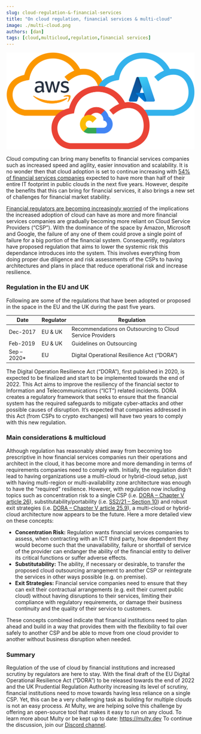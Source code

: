 ```yaml
---
slug: cloud-regulation-&-financial-services
title: "On cloud regulation, financial services & multi-cloud"
image: ./multi-cloud.png
authors: [dan]
tags: [cloud,multicloud,regulation,financial services]
---
```

<div class="text--center" >

<div style={{display: 'block',marginLeft: 'auto',marginRight: 'auto',width: '70%'}}>

![gRPC vs REST](./multi-cloud.png)

</div>

</div>

Cloud computing can bring many benefits to financial services companies such as increased speed and agility, easier innovation and scalability. It is no wonder then that cloud adoption is set to continue increasing with [54% of financial services companies](https://www.mckinsey.com/business-functions/mckinsey-digital/our-insights/three-big-moves-that-can-decide-a-financial-institutions-future-in-the-cloud) expected to have more than half of their entire IT footprint in public clouds in the next five years. However, despite the benefits that this can bring for financial services, it also brings a new set of challenges for financial market stability.

[Financial regulators are becoming increasingly worried](https://www.ft.com/content/29405a47-586b-4c5a-b641-0f479b4cee1d) of the implications the increased adoption of cloud can have as more and more financial services companies are gradually becoming more reliant on Cloud Service Providers (“CSP”). With the dominance of the space by Amazon, Microsoft and Google, the failure of any one of them could prove a single point of failure for a big portion of the financial system. Consequently, regulators have proposed regulation that aims to lower the systemic risk this dependance introduces into the system. This involves everything from doing proper due diligence and risk assessments of the CSPs to having architectures and plans in place that reduce operational risk and increase resilience.

<!--truncate-->

### Regulation in the EU and UK

Following are some of the regulations that have been adopted or proposed in the space in the EU and the UK during the past five years.

| Date                                               | Regulator                                               | Regulation                                                       |
|----------------------------------------------------|---------------------------------------------------------|------------------------------------------------------------------|
| Dec-2017                                           | EU & UK                                                 | Recommendations on Outsourcing to Cloud Service Providers        |
| Feb-2019                                           | EU & UK                                                 | Guidelines on Outsourcing                                        |
| Sep – 2020*                                        | EU                                                      | Digital Operational Resilience Act (“DORA”)                      |

The Digital Operation Resilience Act (“DORA”), first published in 2020, is expected to be finalized and start to be implemented towards the end of 2022. This Act aims to improve the resiliency of the financial sector to Information and Telecommunications (“ICT”) related incidents. DORA creates a regulatory framework that seeks to ensure that the financial system has the required safeguards to mitigate cyber-attacks and other possible causes of disruption.  It’s expected that companies addressed in this Act (from CSPs to crypto exchanges) will have two years to comply with this new regulation.

### Main considerations & multicloud

Although regulation has reasonably shied away from becoming too prescriptive in how financial services companies run their operations and architect in the cloud, it has become more and more demanding in terms of requirements companies need to comply with. Initially, the regulation didn’t lead to having organizations use a multi-cloud or hybrid-cloud setup, just with having multi-region or multi-availability zone architecture was enough to have the “required” resilience. However, with regulation now including topics such as concentration risk to a single CSP (i.e. [DORA – Chapter V article 26]( https://eur-lex.europa.eu/legal-content/EN/TXT/?uri=celex%3A52020PC0595#:~:text=1094/2010%2C%20respectively.-,Article%2026,-Preliminary%20assessment%20of)), substitutability/portability (i.e. [SS2/21 – Section 10](https://www.prevalent.net/compliance/pra-ss2-21/#:~:text=10%20Business%20continuity%20and%20exit%20plans)) and robust exit strategies (i.e. [DORA – Chapter V article 25.9](https://eur-lex.europa.eu/legal-content/EN/TXT/?uri=celex%3A52020PC0595#:~:text=9.-,Financial%20entities,-shall%20put%20in)), a multi-cloud or hybrid-cloud architecture now appears to be the future.
Here a more detailed view on these concepts:
- **Concentration Risk:** Regulation wants financial services companies to assess, when contracting with an ICT third party, how dependent they would become such that the unavailability, failure or shortfall of service of the provider can endanger the ability of the financial entity to deliver its critical functions or suffer adverse effects.
- **Substitutability:** The ability, if necessary or desirable, to transfer the proposed cloud outsourcing arrangement to another CSP or reintegrate the services in other ways possible (e.g. on premise).
- **Exit Strategies:** Financial service companies need to ensure that they can exit their contractual arrangements (e.g. exit their current public cloud) without having disruptions to their services, limiting their compliance with regulatory requirements, or damage their business continuity and the quality of their service to customers.

These concepts combined indicate that financial institutions need to plan ahead and build in a way that provides them with the flexibility to fail over safely to another CSP and be able to move from one cloud provider to another without business disruption when needed.

### Summary
Regulation of the use of cloud by financial institutions and increased scrutiny by regulators are here to stay. With the final draft of the EU Digital Operational Resilience Act (“DORA”) to be released towards the end of 2022 and the UK Prudential Regulation Authority increasing its level of scrutiny, financial institutions need to move towards having less reliance on a single CSP.
Yet, this can be a very challenging task as building for multiple clouds is not an easy process. At Multy, we are helping solve this challenge by offering an open-source tool that makes it easy to run on any cloud. To learn more about Multy or be kept up to date: https://multy.dev To continue the discussion, join our [Discord channel](https://discord.gg/QfPb4EqNs2).    
